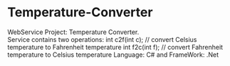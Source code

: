 # Temperature-Converter
WebService Project: Temperature Converter. <br/>
Service contains two operations:
int c2f(int c); // convert Celsius temperature to Fahrenheit temperature 
int f2c(int f); // convert Fahrenheit temperature to Celsius temperature
Language: C# and FrameWork: .Net
